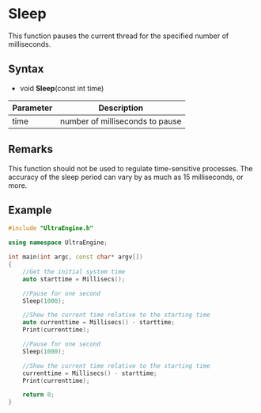 # Sleep

This function pauses the current thread for the specified number of milliseconds.

## Syntax

- void **Sleep**(const int time)

| Parameter | Description |
| ----- | ----- |
| time | number of milliseconds to pause |

## Remarks

This function should not be used to regulate time-sensitive processes. The accuracy of the sleep period can vary by as much as 15 milliseconds, or more.

## Example

```c++
#include "UltraEngine.h"

using namespace UltraEngine;

int main(int argc, const char* argv[])
{
	//Get the initial system time
	auto starttime = Millisecs();

	//Pause for one second
	Sleep(1000);

	//Show the current time relative to the starting time
	auto currenttime = Millisecs() - starttime;
	Print(currenttime);

	//Pause for one second
	Sleep(1000);

	//Show the current time relative to the starting time
	currenttime = Millisecs() - starttime;
	Print(currenttime);

	return 0;
}
```
